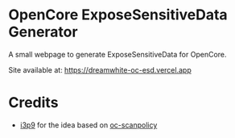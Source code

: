 # OpenCore ExposeSensitiveData Generator

A small webpage to generate ExposeSensitiveData for OpenCore.

Site available at: https://dreamwhite-oc-esd.vercel.app

# Credits

- [i3p9](https://github.com/i3p9) for the idea based on [oc-scanpolicy](https://github.com/i3p9/oc-scanpolicy)